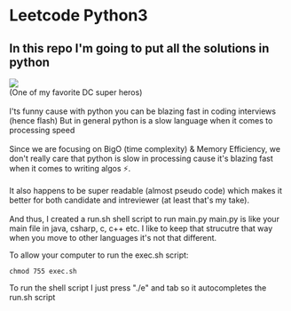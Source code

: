 # Leetcode Python3

## In this repo I'm going to put all the solutions in python

<img src="https://media.giphy.com/media/wdh1SvEn0E06I/giphy.gif">
<br/>
(One of my favorite DC super heros)
<br/>
<br/>
I'ts funny cause with python you can be blazing fast in coding interviews (hence flash)
But in general python is a slow language when it comes to processing speed
<br/>
<br/>
Since we are focusing on BigO (time complexity) & Memory Efficiency, we don't really care
that python is slow in processing cause it's blazing fast when it comes to writing algos ⚡️.
<br/>
<br/>
It also happens to be super readable (almost pseudo code) which makes it better for both
candidate and intreviewer (at least that's my take).
<br/>
<br/>
And thus, I created a run.sh shell script to run main.py
main.py is like your main file in java, csharp, c, c++ etc. 
I like to keep that strucutre that way when you move to other languages it's not that
different.

To allow your computer to run the exec.sh script:
```
chmod 755 exec.sh
```

To run the shell script I just press "./e" and tab so it autocompletes the run.sh script

